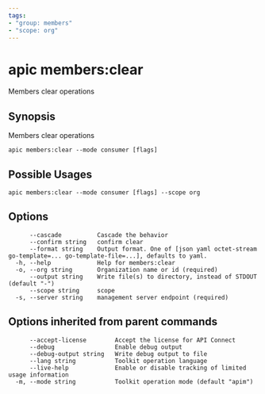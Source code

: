 ```yaml
---
tags:
- "group: members"
- "scope: org"
---
```

# apic members:clear

Members clear operations

## Synopsis

Members clear operations

```
apic members:clear --mode consumer [flags]
```

## Possible Usages

```
apic members:clear --mode consumer [flags] --scope org
```

## Options

```
      --cascade          Cascade the behavior
      --confirm string   confirm clear
      --format string    Output format. One of [json yaml octet-stream go-template=... go-template-file=...], defaults to yaml.
  -h, --help             Help for members:clear
  -o, --org string       Organization name or id (required)
      --output string    Write file(s) to directory, instead of STDOUT (default "-")
      --scope string     scope
  -s, --server string    management server endpoint (required)
```

## Options inherited from parent commands

```
      --accept-license        Accept the license for API Connect
      --debug                 Enable debug output
      --debug-output string   Write debug output to file
      --lang string           Toolkit operation language
      --live-help             Enable or disable tracking of limited usage information
  -m, --mode string           Toolkit operation mode (default "apim")
```
